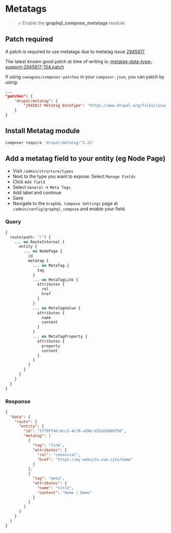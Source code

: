 # Metatags

> :fire: Enable the **graphql_compose_metatags** module.

## Patch required

A patch is required to use metatags due to metatag issue [2945817](https://www.drupal.org/project/metatag/issues/2945817)

The latest known good patch at time of writing is: [metatag-data-type-support-2945817-154.patch](https://www.drupal.org/files/issues/2022-10-13/metatag-data-type-support-2945817-154.patch)

If using `cweagans/composer-patches` in your `composer.json`, you can patch by using:

```json
...
"patches": {
    "drupal/metatag": {
        "2945817 Metatag DataType": "https://www.drupal.org/files/issues/2022-10-13/metatag-data-type-support-2945817-154.patch"
    }
}
```

## Install Metatag module

```bash
composer require 'drupal/metatag:^1.22'
```

## Add a metatag field to your entity (eg Node Page)

- Visit `/admin/structure/types`
- Next to the type you want to expose: Select `Manage Fields`
- Click `Add field`
- Select `General` &rarr; `Meta Tags`
- Add label and continue
- Save
- Navigate to the `GraphQL Compose Settings` page at `/admin/config/graphql_compose` and enable your field.

<!-- tabs:start -->

### **Query**

```graphql
{
  route(path: "/") {
    ... on RouteInternal {
      entity {
        ... on NodePage {
          id
          metatag {
            ... on MetaTag {
              tag
            }
            ... on MetaTagLink {
              attributes {
                rel
                href
              }
            }
            ... on MetaTagValue {
              attributes {
                name
                content
              }
            }
            ... on MetaTagProperty {
              attributes {
                property
                content
              }
            }
          }
        }
      }
    }
  }
}
```

### **Response**

```json
{
  "data": {
    "route": {
      "entity": {
        "id": "2ff9ff4d-bcc5-4c78-a39b-d32a55869756",
        "metatag": [
          {
            "tag": "link",
            "attributes": {
              "rel": "canonical",
              "href": "https://my-website.com.site/home"
            }
          },
          {
            "tag": "meta",
            "attributes": {
              "name": "title",
              "content": "Home | Demo"
            }
          }
        ]
      }
    }
  }
}
```

<!-- tabs:end -->
